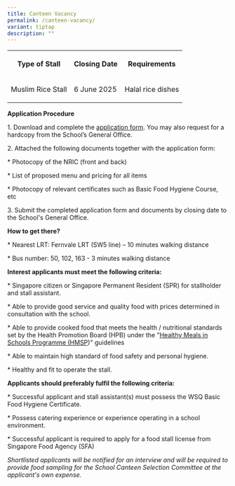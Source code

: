```yaml
---
title: Canteen Vacancy
permalink: /canteen-vacancy/
variant: tiptap
description: ""
---
```

<table style="minWidth: 75px">
<colgroup>
<col>
<col>
<col>
</colgroup>
<tbody>
<tr>
<th rowspan="1" colspan="1">
<p>Type of Stall</p>
</th>
<th rowspan="1" colspan="1">
<p>Closing Date</p>
</th>
<th rowspan="1" colspan="1">
<p>Requirements</p>
</th>
</tr>
<tr>
<td rowspan="1" colspan="1">
<p>Muslim Rice Stall</p>
</td>
<td rowspan="1" colspan="1">
<p>6 June 2025</p>
</td>
<td rowspan="1" colspan="1">
<p>Halal rice dishes</p>
</td>
</tr>
</tbody>
</table>
<p></p>
<p><strong>Application Procedure</strong>
</p>
<p></p>
<p>1. Download and complete the <a href="/files/Our school info/Canteen_Application_Form.pdf" rel="noopener noreferrer nofollow" target="_blank">application form</a>.
You may also request for a hardcopy from the School’s General Office.</p>
<p>2. Attached the following documents together with the application form:</p>
<p>* Photocopy of the NRIC (front and back)</p>
<p>* List of proposed menu and pricing for all items</p>
<p>* Photocopy of relevant certificates such as Basic Food Hygiene Course,
etc</p>
<p>3. Submit the completed application form and documents by closing date
to the School's General Office.</p>
<p></p>
<p><strong>How to get there?</strong>
</p>
<p>* Nearest LRT: Fernvale LRT (SW5 line) – 10 minutes walking distance</p>
<p>* Bus number: 50, 102, 163 - 3 minutes walking distance</p>
<p><strong>Interest applicants must meet the following criteria:</strong>
</p>
<p>* Singapore citizen or Singapore Permanent Resident (SPR) for stallholder
and stall assistant.</p>
<p>* Able to provide good service and quality food with prices determined
in consultation with the school.</p>
<p>* Able to provide cooked food that meets the health / nutritional standards
set by the Health Promotion Board (HPB) under the "<a href="https://www.hpb.gov.sg/schools/school-programmes/healthy-meals-in-schools-programme" rel="noopener nofollow" target="_blank">Healthy Meals in Schools Programme (HMSP</a>)"
guidelines</p>
<p>* Able to maintain high standard of food safety and personal hygiene.</p>
<p>* Healthy and fit to operate the stall.</p>
<p><strong>Applicants should preferably fulfil the following criteria:</strong>
</p>
<p>* Successful applicant and stall assistant(s) must possess the WSQ Basic
Food Hygiene Certificate.</p>
<p>* Possess catering experience or experience operating in a school environment.</p>
<p>* Successful applicant is required to apply for a food stall license from
Singapore Food Agency (SFA)</p>
<p><em>Shortlisted applicants will be notified for an interview and will be required to provide food sampling for the School Canteen Selection Committee at the applicant's own expense.</em>
</p>
<p></p>
<p></p>
<p></p>
<p></p>
<p></p>
<p></p>
<p></p>
<p></p>
<p></p>
<p></p>
<p></p>
<p></p>